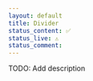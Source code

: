 ```yaml
---
layout: default
title: Divider
status_content: ✅
status_live: ⚠️
status_comment:
---
```

TODO: Add description